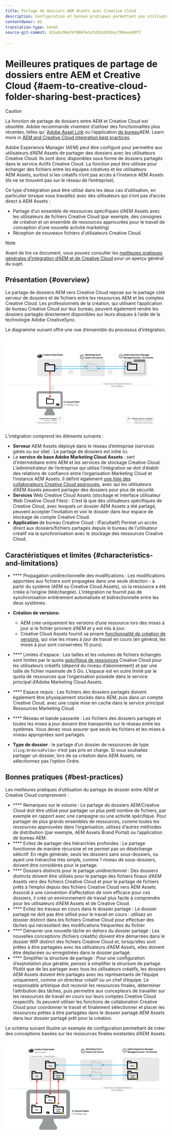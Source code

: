 ```yaml
---
title: Partage de dossiers AEM Assets avec Creative Cloud
description: Configuration et bonnes pratiques permettant aux utilisateurs d’Adobe Experience Manager Assets d’échanger des dossiers de ressources avec des utilisateurs d’Adobe Creative Cloud.
contentOwner: AG
translation-type: tm+mt
source-git-commit: d15a5c90a747806fe1afd32e9392ecf9beea90ff

---
```



# Meilleures pratiques de partage de dossiers entre AEM et Creative Cloud {#aem-to-creative-cloud-folder-sharing-best-practices}

>[!CAUTION]
>
>La fonction de partage de dossiers entre AEM et Creative Cloud est obsolète. Adobe recommande vivement d’utiliser des fonctionnalités plus récentes, telles qu’ [Adobe Asset Link](https://helpx.adobe.com/enterprise/using/adobe-asset-link.html) ou l’application [de bureau](https://helpx.adobe.com/experience-manager/desktop-app/aem-desktop-app.html)AEM. Learn more in [AEM and Creative Cloud integration best practices](/help/assets/aem-cc-integration-best-practices.md).

Adobe Experience Manager (AEM) peut être configuré pour permettre aux utilisateurs d’AEM Assets de partager des dossiers avec les utilisateurs Creative Cloud. Ils sont donc disponibles sous forme de dossiers partagés dans le service Actifs Creative Cloud. La fonction peut être utilisée pour échanger des fichiers entre les équipes créatives et les utilisateurs AEM Assets, surtout si les créatifs n’ont pas accès à l’instance AEM Assets (ils ne se trouvent pas sur le réseau de l’entreprise).

Ce type d’intégration peut être utilisé dans les deux cas d’utilisation, en particulier lorsque vous travaillez avec des utilisateurs qui n’ont pas d’accès direct à AEM Assets :

* Partage d’un ensemble de ressources spécifiques d’AEM Assets avec les utilisateurs de fichiers Creative Cloud (par exemple, des consignes de création et un ensemble de ressources approuvées pour le travail de conception d’une nouvelle activité marketing)
* Réception de nouveaux fichiers d’utilisateurs Creative Cloud.

>[!NOTE]
>
>Avant de lire ce document, vous pouvez consulter les [meilleures pratiques générales d’intégration d’AEM et de Creative Cloud](aem-cc-integration-best-practices.md) pour un aperçu général du sujet.

## Présentation {#overview}

Le partage de dossiers AEM vers Creative Cloud repose sur le partage côté serveur de dossiers et de fichiers entre les ressources AEM et les comptes Creative Cloud. Les professionnels de la création, qui utilisent l’application de bureau Creative Cloud sur leur bureau, peuvent également rendre les dossiers partagés directement disponibles sur leurs disques à l’aide de la technologie Adobe CreativeSync.

Le diagramme suivant offre une vue d’ensemble du processus d’intégration.

![chlimage_1-406](assets/chlimage_1-406.png)

L’intégration comprend les éléments suivants :

* **Serveur** AEM Assets déployé dans le réseau d’entreprise (services gérés ou sur site) : Le partage de dossiers est initié ici.
* Le **service de base Adobe Marketing Cloud Assets** : sert d’intermédiaire entre AEM et les services de stockage Creative Cloud. L’administrateur de l’entreprise qui utilise l’intégration se doit d’établir des relations de confiance entre l’organisation Marketing Cloud et l’instance AEM Assets. Il définit également [une liste des collaborateurs Creative Cloud approuvés](https://marketing.adobe.com/resources/help/en_US/mcloud/t_admin_add_cc_user.html), avec qui les utilisateurs d’AEM Assets peuvent partager des dossiers pour plus de sécurité.
* **Services** Web Creative Cloud Assets (stockage et interface utilisateur Web Creative Cloud Files) : C’est là que des utilisateurs spécifiques de Creative Cloud, avec lesquels un dossier AEM Assets a été partagé, peuvent accepter l’invitation et voir le dossier dans leur espace de stockage de compte Creative Cloud.
* **Application** de bureau Creative Cloud : (Facultatif) Permet un accès direct aux dossiers/fichiers partagés depuis le bureau de l’utilisateur créatif via la synchronisation avec le stockage des ressources Creative Cloud.

## Caractéristiques et limites {#characteristics-and-limitations}

* **** Propagation unidirectionnelle des modifications : Les modifications apportées aux fichiers sont propagées dans une seule direction - à partir du système (AEM ou Creative Cloud Assets), où la ressource a été créée à l’origine (téléchargée). L’intégration ne fournit pas de synchronisation entièrement automatisée et bidirectionnelle entre les deux systèmes.

* **Création de versions:**

   * AEM crée uniquement les versions d’une ressource lors des mises à jour si le fichier provient d’AEM et y est mis à jour.
   * Creative Cloud Assets fournit sa propre [fonctionnalité de création de versions](https://helpx.adobe.com/creative-cloud/help/versioning-faq.html), qui vise les mises à jour de travail en cours (en général, les mises à jour sont conservées 10 jours).

* **** Limites d&#39;espace : Les tailles et les volumes de fichiers échangés sont limités par le quota [spécifique de ressources](https://helpx.adobe.com/creative-cloud/kb/file-storage-quota.html) Creative Cloud pour les utilisateurs créatifs (dépend du niveau d’abonnement) et par une taille de fichier maximale de 5 Go. L’espace est en outre limité par le quota de ressources que l’organisation possède dans le service principal d’Adobe Marketing Cloud Assets.

* **** Espace requis : Les fichiers des dossiers partagés doivent également être physiquement stockés dans AEM, puis dans un compte Creative Cloud, avec une copie mise en cache dans le service principal Ressources Marketing Cloud.
* **** Réseau et bande passante : Les fichiers des dossiers partagés et toutes les mises à jour doivent être transportés sur le réseau entre les systèmes. Vous devez vous assurer que seuls les fichiers et les mises à niveau appropriées sont partagés.
* **Type de dossier** : le partage d’un dossier de ressources de type `sling:OrderedFolder` n’est pas pris en charge. Si vous souhaitez partager un dossier, lors de sa création dans AEM Assets, ne sélectionnez pas l’option Ordre.

## Bonnes pratiques {#best-practices}

Les meilleures pratiques d’utilisation du partage de dossier entre AEM et Creative Cloud comprennent :

* **** Remarques sur le volume : Le partage de dossiers AEM/Creative Cloud doit être utilisé pour partager un plus petit nombre de fichiers, par exemple en rapport avec une campagne ou une activité spécifique. Pour partager de plus grands ensembles de ressources, comme toutes les ressources approuvées dans l’organisation, utilisez d’autres méthodes de distribution (par exemple, AEM Assets Brand Portal) ou l’application de bureau AEM.
* **** Evitez de partager des hiérarchies profondes : Le partage fonctionne de manière récursive et ne permet pas un déséchange sélectif. En règle générale, seuls les dossiers sans sous-dossiers, ou ayant une hiérarchie très simple, comme 1 niveau de sous-dossiers, doivent être considérés pour le partage.
* **** Dossiers distincts pour le partage unidirectionnel : Des dossiers distincts doivent être utilisés pour le partage des fichiers finaux d’AEM Assets vers des fichiers Creative Cloud et pour le partage de fichiers prêts à l’emploi depuis des fichiers Creative Cloud vers AEM Assets. Associé à une convention d’affectation de nom efficace pour ces dossiers, il crée un environnement de travail plus facile à comprendre pour les utilisateurs d’AEM Assets et de Creative Cloud.
* **** Evitez les travaux en cours dans le dossier partagé : Le dossier partagé ne doit pas être utilisé pour le travail en cours : utilisez un dossier distinct dans les fichiers Creative Cloud pour effectuer des tâches qui nécessitent des modifications fréquentes du fichier.
* **** Démarrer une nouvelle tâche en dehors du dossier partagé : Les nouvelles conceptions (fichiers créatifs) doivent être démarrées dans le dossier WIP distinct des fichiers Creative Cloud et, lorsqu’elles sont prêtes à être partagées avec les utilisateurs d’AEM Assets, elles doivent être déplacées ou enregistrées dans le dossier partagé.
* **** Simplifier la structure de partage : Pour une configuration d’exploitation plus gérable, pensez à simplifier la structure de partage. Plutôt que de les partager avec tous les utilisateurs créatifs, les dossiers AEM Assets doivent être partagés avec les représentants de l’équipe uniquement, comme un directeur créatif ou un chef d’équipe. Le responsable artistique doit recevoir les ressources finales, déterminer l’attribution des tâches, puis permettre aux concepteurs de travailler sur les ressources de travail en cours sur leurs comptes Creative Cloud respectifs. Ils peuvent utiliser les fonctions de collaboration Creative Cloud pour coordonner le travail et finalement sélectionner et placer les ressources prêtes à être partagées dans le dossier partagé AEM Assets dans leur dossier partagé prêt pour la création.

Le schéma suivant illustre un exemple de configuration permettant de créer des conceptions basées sur les ressources finales existantes d’AEM Assets.

![chlimage_1-407](assets/chlimage_1-407.png)
